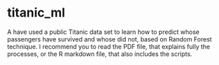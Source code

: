 # titanic_ml

A have used a public Titanic data set to learn how to predict whose passengers have survived and whose did not, based on Random Forest technique. 
I recommend you to read the PDF file, that explains fully the processes, or the R markdown file, that also includes the scripts.
